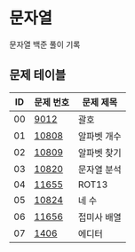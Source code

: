# 문자열 <String>
문자열 백준 풀이 기록
## 문제 테이블
|ID|문제 번호|문제 제목|
|---|------|---|
|00|[9012](https://www.acmicpc.net/problem/9012)|괄호|
|01|[10808](https://www.acmicpc.net/problem/10808)|알파벳 개수|
|02|[10809](https://www.acmicpc.net/problem/10809)|알파벳 찾기|
|03|[10820](https://www.acmicpc.net/problem/10820)|문자열 분석|
|04|[11655](https://www.acmicpc.net/problem/11655)|ROT13|
|05|[10824](https://www.acmicpc.net/problem/10824)|네 수|
|06|[11656](https://www.acmicpc.net/problem/11656)|접미사 배열|
|07|[1406](https://www.acmicpc.net/problem/1406)|에디터|
